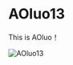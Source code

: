 # AOluo13
This is AOluo！

![AOluo13](https://github.com/XYiYiYiYiYiYiYi/AOluo13/assets/108056537/bccac265-d1bb-42eb-bca8-6a226d700840)
